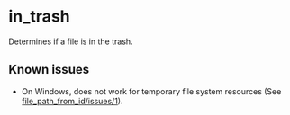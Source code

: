 # in_trash
Determines if a file is in the trash.

## Known issues
+ On Windows, does not work for temporary file system resources (See [file_path_from_id/issues/1](https://github.com/syre-data/file_path_from_id/issues/1)).
